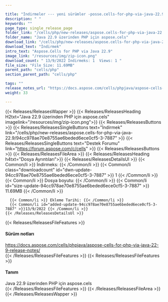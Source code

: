 ```yaml
---

title: "İndirmeler --- yeni sürümler -posse.cells-for-php-via-java-22.9"
description: " "
keywords: ""
page_type: single_release_page
folder_link: "/cells/php/new-releases/aspose.cells-for-php-via-java-22.9/"
folder_name: "Java 22.9 üzerinden PHP için aspose.cels"
download_link: "/cells/php/new-releases/aspose.cells-for-php-via-java-22.9/94cc978ae70e8755ae6beded6ece0cf5-3-7887"
download_text: "İndirmek"
intro_text: "Aspose.Cells for PHP via Java 22.9"
image_link: "/resources/img/zip-icon.png"
download_count: " 13/9/2022 İndirmeks: 1  Views: 1 "
file_size: "File Size: 11.69MB"
parent_path: "cells/php"
section_parent_path: "cells/php"

tags: ""
release_notes_url: "https://docs.aspose.com/cells/phpjava/aspose-cells-for-php-via-java-22-9-release-notes/"
weight: 33

---
```


{{< Releases/ReleasesWapper >}}
  {{< Releases/ReleasesHeading H2txt="Java 22.9 üzerinden PHP için aspose.cels" imagelink="/resources/img/zip-icon.png">}}
  {{< Releases/ReleasesButtons >}}
    {{< Releases/ReleasesSingleButtons text="İndirmek" link="/cells/php/new-releases/aspose.cells-for-php-via-java-22.9/94cc978ae70e8755ae6beded6ece0cf5-3-7887" >}}
    {{< Releases/ReleasesSingleButtons text="Destek Forumu" link="https://forum.aspose.com/c/cells" >}}
  {{< Releases/ReleasesButtons >}}
  {{< Releases/ReleasesFileArea >}}
    {{< Releases/ReleasesHeading h4txt="Dosya Ayrıntıları">}}
    {{< Releases/ReleasesDetailsUl >}}
      {{< Common/li >}} İndirmeks: {{< /Common/li >}}
      {{< Common/li class="downloadcount" id="dwn-update-94cc978ae70e8755ae6beded6ece0cf5-3-7887" >}} 1 {{< /Common/li >}}
      {{< Common/li >}} Dosya boyutu: {{< /Common/li >}}
      {{< Common/li id="size-update-94cc978ae70e8755ae6beded6ece0cf5-3-7887" >}} 11.69MB {{< /Common/li >}}

      {{< Common/li >}} Ekleme Tarihi: {{< /Common/li >}}
      {{< Common/li id="added-update-94cc978ae70e8755ae6beded6ece0cf5-3-7887" >}}13/9/2022 {{< /Common/li >}}
    {{< /Releases/ReleasesDetailsUl >}}

  {{< Releases/ReleasesFileFeatures >}}
      <h4>Sürüm notları</h4><div><a href='https://docs.aspose.com/cells/phpjava/aspose-cells-for-php-via-java-22-9-release-notes/'>https://docs.aspose.com/cells/phpjava/aspose-cells-for-php-via-java-22-9-release-notes/</a></div>
  {{< /Releases/ReleasesFileFeatures >}}
  {{< Releases/ReleasesFileFeatures >}}
      <h4>Tanım</h4><div class="HTMLDescription">Java 22.9 üzerinden PHP için aspose.cels</div>
  {{< /Releases/ReleasesFileFeatures >}}
 {{< /Releases/ReleasesFileArea >}}
{{< /Releases/ReleasesWapper >}}


